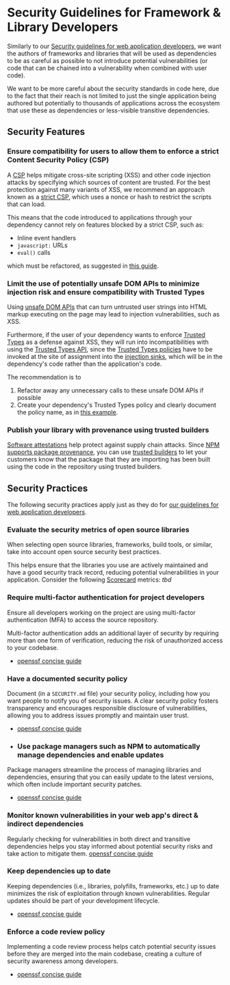 # Security Guidelines for Framework & Library Developers

Similarly to our [Security guidelines for web application developers](./security_guidelines.md), we want the authors of frameworks and libraries that will be used as dependencies to be as careful as possible to not introduce potential vulnerabilities (or code that can be chained into a vulnerability when combined with user code).

We want to be more careful about the security standards in code here, due to the fact that their reach is not limited to just the single application being authored but potentially to thousands of applications across the ecosystem that use these as dependencies or less-visible transitive dependencies.

## Security Features

### Ensure compatibility for users to allow them to enforce a strict Content Security Policy (CSP)

A [CSP](https://developer.mozilla.org/en-US/docs/Web/HTTP/CSP) helps mitigate cross-site scripting (XSS) and other code injection attacks by specifying which sources of content are trusted. For the best protection against many variants of XSS, we recommend an approach known as a [strict CSP](https://developer.mozilla.org/en-US/docs/Web/HTTP/CSP#strict_csp), which uses a nonce or hash to restrict the scripts that can load.

This means that the code introduced to applications through your dependency cannot rely on features blocked by a strict CSP, such as:

- Inline event handlers
- `javascript:` URLs
- `eval()` calls

which must be refactored, as suggested in [this guide](https://web.dev/articles/strict-csp#refactor).

### Limit the use of potentially unsafe DOM APIs to minimize injection risk and ensure compatibility with Trusted Types

Using [unsafe DOM APIs](https://www.w3.org/TR/trusted-types/#dom-xss-injection-sinks) that can turn untrusted user strings into HTML markup executing on the page may lead to injection vulnerabilities, such as XSS.

Furthermore, if the user of your dependency wants to enforce [Trusted Types](https://web.dev/articles/trusted-types) as a defense against XSS, they will run into incompatibilities with using the [Trusted Types API](https://developer.mozilla.org/en-US/docs/Web/API/Trusted_Types_API), since the [Trusted Types policies](https://developer.mozilla.org/en-US/docs/Web/API/Trusted_Types_API#trusted_type_policies) have to be invoked at the site of assignment into the [injection sinks](https://developer.mozilla.org/en-US/docs/Web/API/Trusted_Types_API#injection_sinks), which will be in the dependency's code rather than the application's code.

The recommendation is to

1. Refactor away any unnecessary calls to these unsafe DOM APIs if possible
2. Create your dependency's Trusted Types policy and clearly document the policy name, as in [this example](https://angular.dev/best-practices/security#enforcing-trusted-types).

### Publish your library with provenance using trusted builders

[Software attestations](https://slsa.dev/attestation-model) help protect against supply chain attacks. Since [NPM supports package provenance](https://github.blog/security/supply-chain-security/introducing-npm-package-provenance/), you can use [trusted builders](https://slsa.dev/blog/2023/05/bringing-improved-supply-chain-security-to-the-nodejs-ecosystem) to let your customers know that the package that they are importing has been built using the code in the repository using trusted builders.

## Security Practices

The following security practices apply just as they do for [our guidelines for web application developers](./security_guidelines.md).

### Evaluate the security metrics of open source libraries

When selecting open source libraries, frameworks, build tools, or similar, take into account open source security best practices.

This helps ensure that the libraries you use are actively maintained and have a good security track record, reducing potential vulnerabilities in your application. Consider the following [Scorecard](https://securityscorecards.dev) metrics: _tbd_

### Require multi-factor authentication for project developers

Ensure all developers working on the project are using multi-factor authentication (MFA) to access the source repository.

Multi-factor authentication adds an additional layer of security by requiring more than one form of verification, reducing the risk of unauthorized access to your codebase.

- [openssf concise guide](https://best.openssf.org/Concise-Guide-for-Developing-More-Secure-Software)

### Have a documented security policy

Document (in a `SECURITY.md` file) your security policy, including how you want people to notify you of security issues. A clear security policy fosters transparency and encourages responsible disclosure of vulnerabilities, allowing you to address issues promptly and maintain user trust.

- [openssf concise guide](https://best.openssf.org/Concise-Guide-for-Developing-More-Secure-Software)

- ### Use package managers such as NPM to automatically manage dependencies and enable updates

Package managers streamline the process of managing libraries and dependencies, ensuring that you can easily update to the latest versions, which often include important security patches.

- [openssf concise guide](https://best.openssf.org/Concise-Guide-for-Developing-More-Secure-Software)

### Monitor known vulnerabilities in your web app's direct & indirect dependencies

Regularly checking for vulnerabilities in both direct and transitive dependencies helps you stay informed about potential security risks and take action to mitigate them. [openssf concise guide](https://best.openssf.org/Concise-Guide-for-Developing-More-Secure-Software)

### Keep dependencies up to date

Keeping dependencies (i.e., libraries, polyfills, frameworks, etc.) up to date minimizes the risk of exploitation through known vulnerabilities. Regular updates should be part of your development lifecycle.

- [openssf concise guide](https://best.openssf.org/Concise-Guide-for-Developing-More-Secure-Software)

### Enforce a code review policy

Implementing a code review process helps catch potential security issues before they are merged into the main codebase, creating a culture of security awareness among developers.

- [openssf concise guide](https://best.openssf.org/Concise-Guide-for-Developing-More-Secure-Software)
